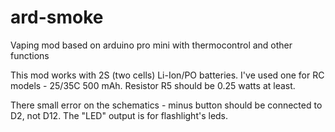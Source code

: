 # ard-smoke
Vaping mod based on arduino pro mini with thermocontrol and other functions

This mod works with 2S (two cells) Li-Ion/PO batteries. I've used one for RC models - 25/35C 500 mAh. Resistor R5 should be 0.25 watts at least. 

There small error on the schematics - minus button should be connected to D2, not D12. The "LED" output is for flashlight's leds.
